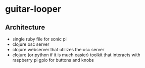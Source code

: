 # guitar-looper

## Architecture

- single ruby file for sonic pi
- clojure osc server
- clojure webserver that utilizes the osc server
- clojure (or python if it is much easier) toolkit that interacts with raspberry pi gpio for buttons and knobs
